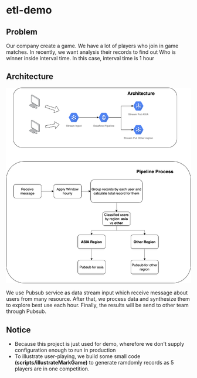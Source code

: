 # etl-demo

## Problem
Our company create a game. We have a lot of players who join in game matches. In recently, we want analysis their records to find out Who is winner inside interval time. In this case, interval time is 1 hour

## Architecture
![Demo Architecture](demo-beam.drawio.png "Demo Architecture")

We use Pubsub service as data stream input which receive message about users from many resource. After that, we process data and synthesize them to explore best use each hour. Finally, the results will be send to other team through Pubsub.

## Notice
- Because this project is just used for demo, wherefore we don't supply configuration enough to run in production
- To illustrate user-playing, we build some small code **(scripts/illustrateMarkGame)** to generate ramdomly 
    records as 5 players are in one competition.
